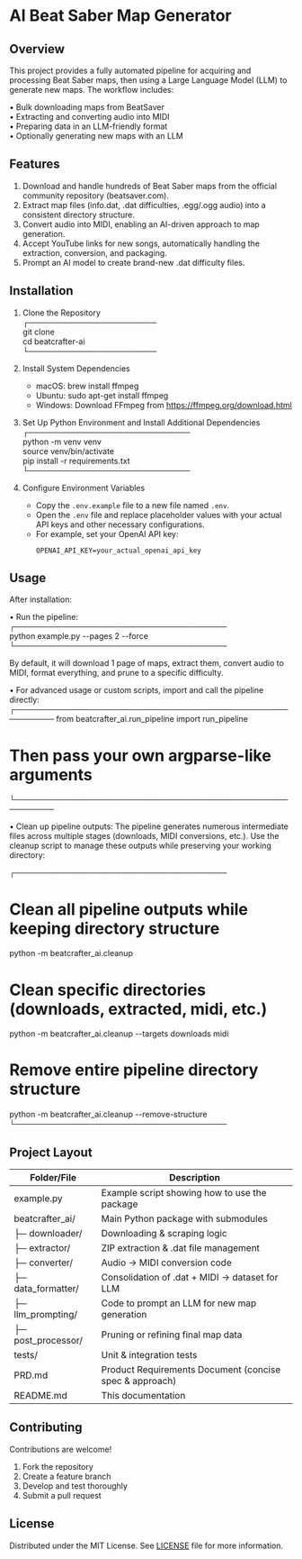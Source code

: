# AI Beat Saber Map Generator

## Overview
This project provides a fully automated pipeline for acquiring and processing Beat Saber maps, then using a Large Language Model (LLM) to generate new maps. The workflow includes:

• Bulk downloading maps from BeatSaver  
• Extracting and converting audio into MIDI  
• Preparing data in an LLM-friendly format  
• Optionally generating new maps with an LLM

## Features
1. Download and handle hundreds of Beat Saber maps from the official community repository (beatsaver.com).  
2. Extract map files (info.dat, .dat difficulties, .egg/.ogg audio) into a consistent directory structure.  
3. Convert audio into MIDI, enabling an AI-driven approach to map generation.  
4. Accept YouTube links for new songs, automatically handling the extraction, conversion, and packaging.  
5. Prompt an AI model to create brand-new .dat difficulty files.

## Installation
1. Clone the Repository  
   ┌───────────────────────  
   git clone <repo-url>  
   cd beatcrafter-ai  
   └───────────────────────  

2. Install System Dependencies  
   - macOS:   brew install ffmpeg  
   - Ubuntu:  sudo apt-get install ffmpeg  
   - Windows: Download FFmpeg from https://ffmpeg.org/download.html  

3. Set Up Python Environment and Install Additional Dependencies  
   ┌─────────────────────────────  
   python -m venv venv  
   source venv/bin/activate  
   pip install -r requirements.txt  
   └─────────────────────────────  

4. Configure Environment Variables  
   - Copy the `.env.example` file to a new file named `.env`.  
   - Open the `.env` file and replace placeholder values with your actual API keys and other necessary configurations.  
   - For example, set your OpenAI API key:  
     ```
     OPENAI_API_KEY=your_actual_openai_api_key
     ```

## Usage
After installation:

• Run the pipeline:  
  ┌──────────────────────────────────────  
  python example.py --pages 2 --force  
  └──────────────────────────────────────  
  
  By default, it will download 1 page of maps, extract them, convert audio to MIDI, format everything, and prune to a specific difficulty.  

• For advanced usage or custom scripts, import and call the pipeline directly:  
  ┌─────────────────────────────────────────────────────────
  from beatcrafter_ai.run_pipeline import run_pipeline
  
  # Then pass your own argparse-like arguments
  └─────────────────────────────────────────────────────────

• Clean up pipeline outputs:
  The pipeline generates numerous intermediate files across multiple stages (downloads, MIDI conversions, etc.).
  Use the cleanup script to manage these outputs while preserving your working directory:
  
  ┌──────────────────────────────────────  
  # Clean all pipeline outputs while keeping directory structure
  python -m beatcrafter_ai.cleanup
  
  # Clean specific directories (downloads, extracted, midi, etc.)
  python -m beatcrafter_ai.cleanup --targets downloads midi
  
  # Remove entire pipeline directory structure
  python -m beatcrafter_ai.cleanup --remove-structure
  └──────────────────────────────────────

## Project Layout
| Folder/File                   | Description                                                   |
|-------------------------------|---------------------------------------------------------------|
| example.py                    | Example script showing how to use the package                |
| beatcrafter_ai/              | Main Python package with submodules                         |
| ├─ downloader/                | Downloading & scraping logic                                 |
| ├─ extractor/                 | ZIP extraction & .dat file management                        |
| ├─ converter/                 | Audio → MIDI conversion code                                 |
| ├─ data_formatter/            | Consolidation of .dat + MIDI → dataset for LLM              |
| ├─ llm_prompting/             | Code to prompt an LLM for new map generation                |
| ├─ post_processor/            | Pruning or refining final map data                           |
| tests/                        | Unit & integration tests                                     |
| PRD.md                        | Product Requirements Document (concise spec & approach)      |
| README.md                     | This documentation                                           |

## Contributing
Contributions are welcome!  
1. Fork the repository  
2. Create a feature branch  
3. Develop and test thoroughly  
4. Submit a pull request  

## License
Distributed under the MIT License. See [LICENSE](LICENSE) file for more information.